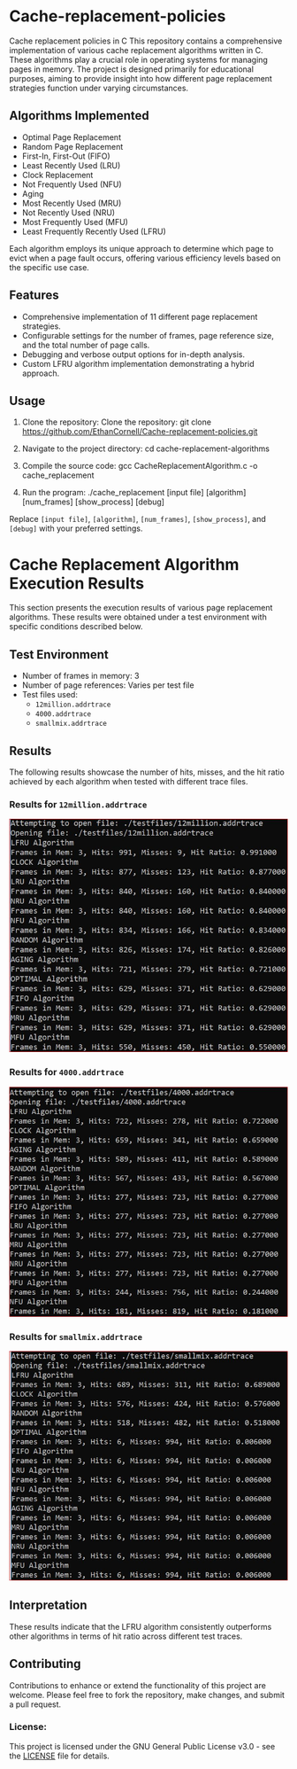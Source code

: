 # Cache-replacement-policies
Cache replacement policies in C
This repository contains a comprehensive implementation of various cache replacement algorithms written in C. These algorithms play a crucial role in operating systems for managing pages in memory. The project is designed primarily for educational purposes, aiming to provide insight into how different page replacement strategies function under varying circumstances.

## Algorithms Implemented

- Optimal Page Replacement
- Random Page Replacement
- First-In, First-Out (FIFO)
- Least Recently Used (LRU)
- Clock Replacement
- Not Frequently Used (NFU)
- Aging
- Most Recently Used (MRU)
- Not Recently Used (NRU)
- Most Frequently Used (MFU)
- Least Frequently Recently Used (LFRU)

Each algorithm employs its unique approach to determine which page to evict when a page fault occurs, offering various efficiency levels based on the specific use case.

## Features

- Comprehensive implementation of 11 different page replacement strategies.
- Configurable settings for the number of frames, page reference size, and the total number of page calls.
- Debugging and verbose output options for in-depth analysis.
- Custom LFRU algorithm implementation demonstrating a hybrid approach.

## Usage

1. Clone the repository:
Clone the repository: git clone https://github.com/EthanCornell/Cache-replacement-policies.git

2. Navigate to the project directory:
cd cache-replacement-algorithms

4. Compile the source code:
gcc CacheReplacementAlgorithm.c -o cache_replacement

5. Run the program:
./cache_replacement [input file] [algorithm] [num_frames] [show_process] [debug]

Replace `[input file]`, `[algorithm]`, `[num_frames]`, `[show_process]`, and `[debug]` with your preferred settings.


# Cache Replacement Algorithm Execution Results

This section presents the execution results of various page replacement algorithms. These results were obtained under a test environment with specific conditions described below.

## Test Environment

- Number of frames in memory: 3
- Number of page references: Varies per test file
- Test files used:
  - `12million.addrtrace`
  - `4000.addrtrace`
  - `smallmix.addrtrace`

## Results

The following results showcase the number of hits, misses, and the hit ratio achieved by each algorithm when tested with different trace files.

### Results for `12million.addrtrace`
![12m](results/12mresult.JPG)

### Results for `4000.addrtrace`
![4k](results/4000result.JPG)

### Results for `smallmix.addrtrace`
![small](results/smallresult.JPG)

## Interpretation

These results indicate that the LFRU algorithm consistently outperforms other algorithms in terms of hit ratio across different test traces.

## Contributing

Contributions to enhance or extend the functionality of this project are welcome. Please feel free to fork the repository, make changes, and submit a pull request.

### License:
This project is licensed under the GNU General Public License v3.0 - see the [LICENSE](LICENSE.md) file for details.



